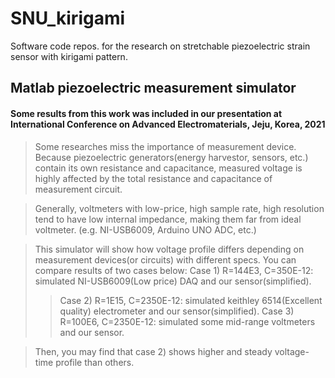 # SNU_kirigami

Software code repos. for the research on stretchable piezoelectric strain sensor with kirigami pattern.

## Matlab piezoelectric measurement simulator

#### Some results from this work was included in our presentation at International Conference on Advanced Electromaterials, Jeju, Korea, 2021

>Some researches miss the importance of measurement device.
>Because piezoelectric generators(energy harvestor, sensors, etc.) contain its own resistance and capacitance,
>measured voltage is highly affected by the total resistance and capacitance of measurement circuit.

>Generally, voltmeters with low-price, high sample rate, high resolution tend to have low internal impedance, making them far from ideal voltmeter.
>(e.g. NI-USB6009, Arduino UNO ADC, etc.)

>This simulator will show how voltage profile differs depending on measurement devices(or circuits) with different specs.
>You can compare results of two cases below:
  Case 1) R=144E3, C=350E-12: simulated NI-USB6009(Low price) DAQ and our sensor(simplified).
>>Case 2) R=1E15,  C=2350E-12: simulated keithley 6514(Excellent quality) electrometer and our sensor(simplified).
>>Case 3) R=100E6, C=2350E-12: simulated some mid-range voltmeters and our sensor.

>Then, you may find that case 2) shows higher and steady voltage-time profile than others.
